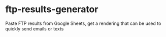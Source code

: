# ftp-results-generator
Paste FTP results from Google Sheets, get a rendering that can be used to quickly send emails or texts
